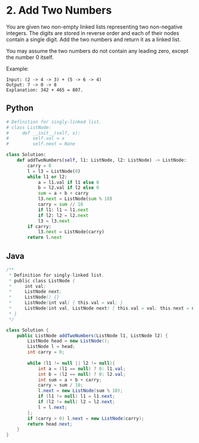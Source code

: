 # 2. Add Two Numbers
You are given two non-empty linked lists representing two non-negative integers. The digits are stored in reverse order and each of their nodes contain a single digit. Add the two numbers and return it as a linked list.

You may assume the two numbers do not contain any leading zero, except the number 0 itself.

Example:
```
Input: (2 -> 4 -> 3) + (5 -> 6 -> 4)
Output: 7 -> 0 -> 8
Explanation: 342 + 465 = 807.
```

## Python
``` python
# Definition for singly-linked list.
# class ListNode:
#     def __init__(self, x):
#         self.val = x
#         self.next = None

class Solution:
    def addTwoNumbers(self, l1: ListNode, l2: ListNode) -> ListNode:
        carry = 0
        l = l3 = ListNode(0)
        while l1 or l2:
            a = l1.val if l1 else 0
            b = l2.val if l2 else 0  
            sum = a + b + carry
            l3.next = ListNode(sum % 10)
            carry = sum // 10
            if l1: l1 = l1.next
            if l2: l2 = l2.next
            l3 = l3.next
        if carry:
            l3.next = ListNode(carry)
        return l.next
```

## Java
```java
/**
 * Definition for singly-linked list.
 * public class ListNode {
 *     int val;
 *     ListNode next;
 *     ListNode() {}
 *     ListNode(int val) { this.val = val; }
 *     ListNode(int val, ListNode next) { this.val = val; this.next = next; }
 * }
 */

class Solution {
    public ListNode addTwoNumbers(ListNode l1, ListNode l2) {
        ListNode head = new ListNode();
        ListNode l = head;
        int carry = 0;
        
        while (l1 != null || l2 != null){
            int a = (l1 == null) ? 0: l1.val;
            int b = (l2 == null) ? 0: l2.val;
            int sum = a + b + carry;
            carry = sum / 10;
            l.next = new ListNode(sum % 10);
            if (l1 != null) l1 = l1.next;
            if (l2 != null) l2 = l2.next;
            l = l.next;
        };
        if (carry > 0) l.next = new ListNode(carry);
        return head.next;
    }
}
```